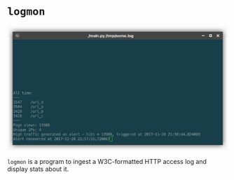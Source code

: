 # `logmon`

![screenshot](./docs/screenshot.png)

`logmon` is a program to ingest a W3C-formatted HTTP access log and display stats about it.
